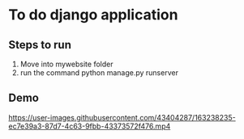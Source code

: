 # To do django application

## Steps to run
1. Move into mywebsite folder
2. run the command 
    python manage.py runserver
    
## Demo



https://user-images.githubusercontent.com/43404287/163238235-ec7e39a3-87d7-4c63-9fbb-43373572f476.mp4

